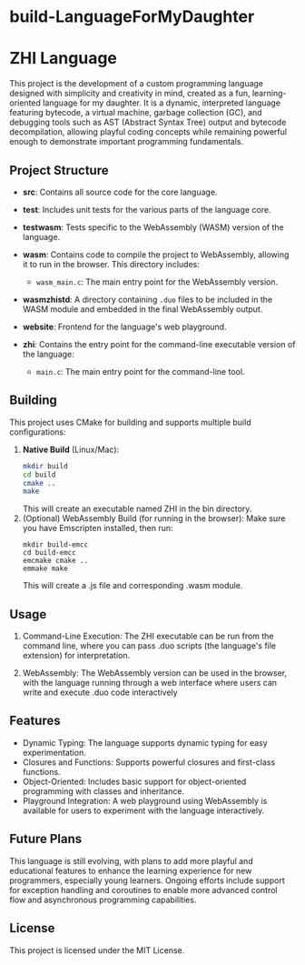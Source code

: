 # build-LanguageForMyDaughter

# ZHI Language

This project is the development of a custom programming language designed with simplicity and creativity in mind, created as a fun, learning-oriented language for my daughter. It is a dynamic, interpreted language featuring bytecode, a virtual machine, garbage collection (GC), and debugging tools such as AST (Abstract Syntax Tree) output and bytecode decompilation, allowing playful coding concepts while remaining powerful enough to demonstrate important programming fundamentals.

## Project Structure

- **src**: Contains all source code for the core language.

- **test**: Includes unit tests for the various parts of the language core.

- **testwasm**: Tests specific to the WebAssembly (WASM) version of the language.

- **wasm**: Contains code to compile the project to WebAssembly, allowing it to run in the browser. This directory includes:
    - `wasm_main.c`: The main entry point for the WebAssembly version.

- **wasmzhistd**: A directory containing `.duo` files to be included in the WASM module and embedded in the final WebAssembly output.

- **website**: Frontend for the language's web playground.

- **zhi**: Contains the entry point for the command-line executable version of the language:
    - `main.c`: The main entry point for the command-line tool.

## Building

This project uses CMake for building and supports multiple build configurations:

1. **Native Build** (Linux/Mac):
   ```bash
   mkdir build
   cd build
   cmake ..
   make
   ```
   This will create an executable named ZHI in the bin directory.
2. (Optional) WebAssembly Build (for running in the browser): Make sure you have Emscripten installed, then run:
   ```
   mkdir build-emcc
   cd build-emcc
   emcmake cmake ..
   emmake make
   ```
   This will create a .js file and corresponding .wasm module.

## Usage
1. Command-Line Execution: The ZHI executable can be run from the command line, where you can pass .duo scripts (the language's file extension) for interpretation.

2. WebAssembly: The WebAssembly version can be used in the browser, with the language running through a web interface where users can write and execute .duo code interactively

## Features
- Dynamic Typing: The language supports dynamic typing for easy experimentation.
- Closures and Functions: Supports powerful closures and first-class functions.
- Object-Oriented: Includes basic support for object-oriented programming with classes and inheritance.
- Playground Integration: A web playground using WebAssembly is available for users to experiment with the language interactively.

## Future Plans

This language is still evolving, with plans to add more playful and educational features to enhance the learning experience for new programmers, especially young learners. Ongoing efforts include support for exception handling and coroutines to enable more advanced control flow and asynchronous programming capabilities.

## License
This project is licensed under the MIT License.